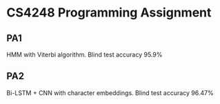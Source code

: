# CS4248 Programming Assignment

## PA1

HMM with Viterbi algorithm. Blind test accuracy 95.9%

## PA2

Bi-LSTM + CNN with character embeddings. Blind test accuracy 96.47%